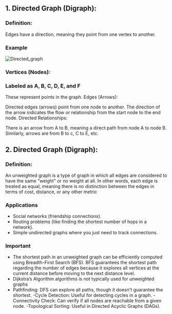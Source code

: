 ## 1. Directed Graph (Digraph):
### Definition:
Edges have a direction, meaning they point from one vertex to another.
### Example
![Directed_graph](https://github.com/user-attachments/assets/eb006718-d8da-45a4-9c3d-5e1cef000b38)
### Vertices (Nodes):

### Labeled as A, B, C, D, E, and F 
These represent points in the graph.
Edges (Arrows):

Directed edges (arrows) point from one node to another.
The direction of the arrow indicates the flow or relationship from the start node to the end node.
Directed Relationships:

There is an arrow from A to B, meaning a direct path from node A to node B.
Similarly, arrows are from B to c, C to E, etc.


## 2. Directed Graph (Digraph):
### Definition:
An unweighted graph is a type of graph in which all edges are considered to have the same "weight" or no weight at all. In other words, each edge is treated as equal, meaning there is no distinction between the edges in terms of cost, distance, or any other metric

### Applications
 - Social networks (friendship connections).
 - Routing problems (like finding the shortest number of hops in a network).
 - Simple undirected graphs where you just need to track connections.

### Important 
- The shortest path in an unweighted graph can be efficiently computed using Breadth-First Search (BFS). BFS guarantees the shortest path regarding the number of edges because it explores all vertices at the current distance before moving to the next distance level.
- Dijkstra’s Algorithm algorithms is not typically used for unweighted graphs
- Pathfinding: DFS can explore all paths, though it doesn't guarantee the shortest.
-Cycle Detection: Useful for detecting cycles in a graph.
-Connectivity Check: Can verify if all nodes are reachable from a given node.
-Topological Sorting: Useful in Directed Acyclic Graphs (DAGs).



